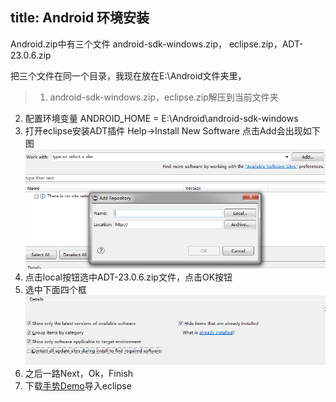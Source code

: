 title: Android 环境安装
---
Android.zip中有三个文件 android-sdk-windows.zip， eclipse.zip，ADT-23.0.6.zip

把三个文件在同一个目录，我现在放在E:\Android文件夹里，
>1. android-sdk-windows.zip，eclipse.zip解压到当前文件夹
2. 配置环境变量 ANDROID_HOME = E:\Android\android-sdk-windows
3. 打开eclipse安装ADT插件  Help->Install New Software 点击Add会出现如下图![](/images/install_new_software.png)
4. 点击local按钮选中ADT-23.0.6.zip文件，点击OK按钮
5. 选中下面四个框![](/images/install_new_software_detail.png)
6. 之后一路Next，Ok，Finish
7. 下载[手势Demo](https://github.com/jiangyinjie/android-gesture)导入eclipse